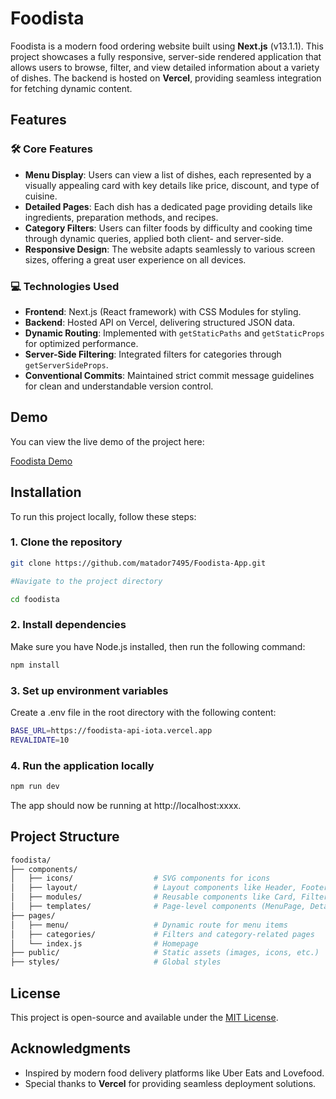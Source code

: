 # Foodista

Foodista is a modern food ordering website built using **Next.js** (v13.1.1). This project showcases a fully responsive, server-side rendered application that allows users to browse, filter, and view detailed information about a variety of dishes. The backend is hosted on **Vercel**, providing seamless integration for fetching dynamic content.

## Features

### 🛠 Core Features

- **Menu Display**: Users can view a list of dishes, each represented by a visually appealing card with key details like price, discount, and type of cuisine.
- **Detailed Pages**: Each dish has a dedicated page providing details like ingredients, preparation methods, and recipes.
- **Category Filters**: Users can filter foods by difficulty and cooking time through dynamic queries, applied both client- and server-side.
- **Responsive Design**: The website adapts seamlessly to various screen sizes, offering a great user experience on all devices.

### 💻 Technologies Used

- **Frontend**: Next.js (React framework) with CSS Modules for styling.
- **Backend**: Hosted API on Vercel, delivering structured JSON data.
- **Dynamic Routing**: Implemented with `getStaticPaths` and `getStaticProps` for optimized performance.
- **Server-Side Filtering**: Integrated filters for categories through `getServerSideProps`.
- **Conventional Commits**: Maintained strict commit message guidelines for clean and understandable version control.

## Demo

You can view the live demo of the project here:

[Foodista Demo](https://foodista-app.vercel.app)

## Installation

To run this project locally, follow these steps:

### 1. Clone the repository

```bash
git clone https://github.com/matador7495/Foodista-App.git

#Navigate to the project directory

cd foodista
```

### 2. Install dependencies

Make sure you have Node.js installed, then run the following command:

```bash
npm install
```

### 3. Set up environment variables

Create a .env file in the root directory with the following content:

```bash
BASE_URL=https://foodista-api-iota.vercel.app
REVALIDATE=10
```

### 4. Run the application locally

```bash
npm run dev
```

The app should now be running at http://localhost:xxxx.

## Project Structure

```bash
foodista/
├── components/
│   ├── icons/                  # SVG components for icons
│   ├── layout/                 # Layout components like Header, Footer, etc.
│   ├── modules/                # Reusable components like Card, Filters, etc.
│   ├── templates/              # Page-level components (MenuPage, DetailsPage, etc.)
├── pages/
│   ├── menu/                   # Dynamic route for menu items
│   ├── categories/             # Filters and category-related pages
│   └── index.js                # Homepage
├── public/                     # Static assets (images, icons, etc.)
├── styles/                     # Global styles
```

## License

This project is open-source and available under the [MIT License](./LICENSE).

## Acknowledgments

- Inspired by modern food delivery platforms like Uber Eats and Lovefood.
- Special thanks to **Vercel** for providing seamless deployment solutions.
